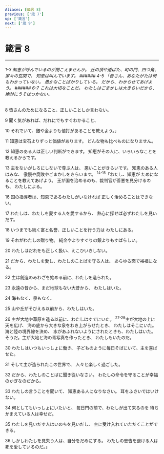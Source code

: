 ```yaml
---
Aliases: [箴言 8]
previous: ['箴 7']
up: ['箴言']
next: ['箴 9']
---
```

# 箴言 8

***
###### 1-3 知恵が呼んでいるのが聞こえませんか。 丘の頂や道ばた、町の門、四つ角、家々の玄関で、 知恵は叫んでいます。 ###### 4-5 「皆さん、あなたがたは何もわかっていない。 愚かなことばかりしている。 だから、わからせてあげよう。 ###### 6-7 これは大切なことだ。 わたしはごまかしは大きらいだから、 絶対にうそはつかない。 



8 
皆さんのためになること、正しいことしか言わない。 



9 
聞く気があれば、だれにでもすぐわかること、 



10 
それでいて、銀や金よりも値打があることを教えよう。」 



11 
知恵は宝石よりずっと価値があります。 どんな物も比べものになりません。 



12 
知恵のある人は正しい判断ができます。 知恵がその人に、いろいろなことを教えるからです。 



13 
主をないがしろにしないで尊ぶ人は、 悪いことがきらいです。 知恵のある人はみな、 傲慢や腐敗やごまかしをきらいます。 <sup class="versenum">14-15</sup>「わたし、知恵が ためになることを教えてあげよう。 王が国を治めるのも、裁判官が善悪を見分けるのも、 わたしによる。 



16 
国の指導者は、知恵であるわたしがいなければ 正しく治めることはできない。 



17 
わたしは、わたしを愛する人を愛するから、 熱心に探せば必ずわたしを見いだす。 



18 
いつまでも続く富と名誉、正しいことを行う力は わたしにある。 



19 
それがわたしの贈り物。 純金やよりすぐりの銀よりもすばらしい。 



20 
わたしはだれをも正しく扱い、えこひいきしない。 



21 
だから、わたしを愛し、わたしのことばを守る人は、 あらゆる面で裕福になる。 



22 
主は創造のみわざを始める前に、わたしを造られた。 



23 
永遠の昔から、まだ地球もない大昔から、 わたしはいた。 



24 
海もなく、泉もなく、 



25 
山や丘がそびえる以前から、わたしはいた。 



26 
主が大地や草原を造る以前に、わたしはすでにいた。 <sup class="versenum">27-29</sup>主が大地の上に天を広げ、 海の底から大きな泉をわき上がらせたとき、 わたしはそこにいた。 海と陸の境界線を決め、 水があふれないようにされたときも、わたしはいた。 そうだ。主が大地と海の青写真を作ったとき、 わたしもいたのだ。 



30 
わたしはいつもいっしょに働き、 子どものように毎日そばにいて、主を喜ばせた。 



31 
そして主が造られたこの世界で、 人々と楽しく過ごした。 



32 
だから、わたしのことばに聞き従いなさい。 わたしの命令を守ることが幸福のかぎなのだから。 



33 
わたしの言うことを聞いて、 知恵ある人になりなさい。 耳をふさいではいけない。 



34 
何としてもいっしょにいたいと、 毎日門の前で、わたしが出て来るのを 待ちかまえている人は幸せだ。 



35 
わたしを見いだす人はいのちを見いだし、 主に受け入れていただくことができる。 



36 
しかしわたしを見失う人は、自分をだめにする。 わたしの忠告を退ける人は死を愛しているのだ。」
